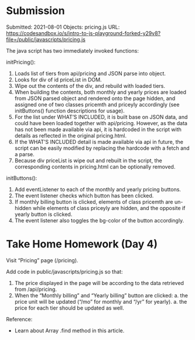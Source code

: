 # Submission
Submitted: 2021-08-01
Objects: pricing.js
URL: https://codesandbox.io/s/intro-to-js-playground-forked-y29v8?file=/public/javascripts/pricing.js

The java script has two immediately invoked functions:

initPricing():
1.	Loads list of tiers from api/pricing and JSON parse into object.
1.	Looks for div of id priceList in DOM.
1.	Wipe out the contents of the div, and rebuild with loaded tiers.
1.	When building the contents, both monthly and  yearly prices are loaded from JSON parsed object and rendered onto the page hidden, and assigned one of two classes pricemth and priceyly accordingly (see initButtons() function  descriptions for usage).
1.	For the list under WHAT’S INCLUDED, it is built base on JSON data, and could have been loaded together with api/pricing.  However, as the data has not been made available via api, it is hardcoded in the script with details as reflected in the original pricing.html.
1.	If the WHAT’S INCLUDED detail is made available via api in future, the script can be easily modified by replacing the hardcode with a fetch and a parse.
1.	Because div priceList is wipe out and rebuilt in the script, the corresponding contents in pricing.html can be optionally removed.

initButtons():
1.	Add eventListener to each of the monthly and yearly pricing buttons.
1.	The event listener checks which button has been clicked.
1.	If monthly billing button is clicked, elements of class pricemth are un-hidden while elements of class priceyly are hidden, and the opposite if yearly button is clicked.
1.	The event listener also toggles the bg-color of the button accordingly.


# Take Home Homework (Day 4)

Visit “Pricing” page (/pricing).

Add code in public/javascripts/pricing.js so that:
1. The price displayed in the page will be according to the data retrieved from /api/pricing.
1. When the “Monthly billing” and “Yearly billing” button are clicked:
a. the price unit will be updated (“/mo” for monthly and “/yr” for yearly).
a. the price for each tier should be updated as well.

Reference:
- Learn about Array .find method in this article.


